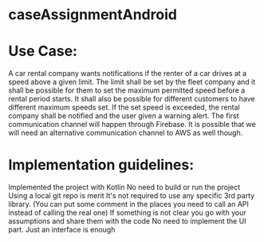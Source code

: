 # caseAssignmentAndroid

# Use Case:
A car rental company wants notifications if the renter of a car drives at a speed above a given limit. The limit shall be set by the fleet company and it shall be possible for them to set the maximum permitted speed before  a rental period starts. It shall also be possible for different customers to have different maximum speeds set. 
If the set speed is exceeded, the rental company shall be notified and the user given a warning alert.
The first communication channel will happen through Firebase. It is possible that we will need an alternative communication channel to AWS as well though.
 
# Implementation guidelines:
Implemented the project with Kotlin
No need to build or run the project
Using a local git repo is merit
It's not required to use any specific 3rd party library. (You can put some comment in the places you need to call an API instead of calling the real one)
If something is not clear you go with your assumptions and share them with the code
No need to implement the UI part. Just an interface is enough
